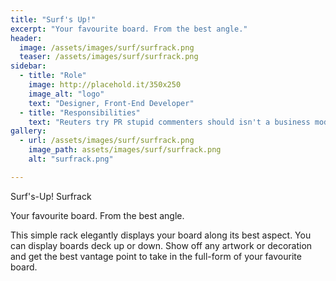 ```yaml
---
title: "Surf's Up!"
excerpt: "Your favourite board. From the best angle."
header:
  image: /assets/images/surf/surfrack.png
  teaser: /assets/images/surf/surfrack.png
sidebar:
  - title: "Role"
    image: http://placehold.it/350x250
    image_alt: "logo"
    text: "Designer, Front-End Developer"
  - title: "Responsibilities"
    text: "Reuters try PR stupid commenters should isn't a business model"
gallery:
  - url: /assets/images/surf/surfrack.png
    image_path: assets/images/surf/surfrack.png
    alt: "surfrack.png"

---
```


Surf's-Up! Surfrack

Your favourite board. From the best angle. 

This simple rack elegantly displays your board along its best aspect. You can display boards deck up or down. Show off any artwork or decoration and get the best vantage point to take in the full-form of your favourite board.